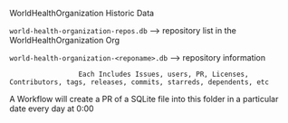 WorldHealthOrganization Historic Data

`world-health-organization-repos.db`  --> repository list in the WorldHealthOrganization Org

`world-health-organization-<reponame>.db`  --> <reponame> repository information 
  
                     Each Includes Issues, users, PR, Licenses, Contributors, tags, releases, commits, starreds, dependents, etc
  
  
  A Workflow will create a PR of a SQLite file into this folder in a particular date every day at 0:00
